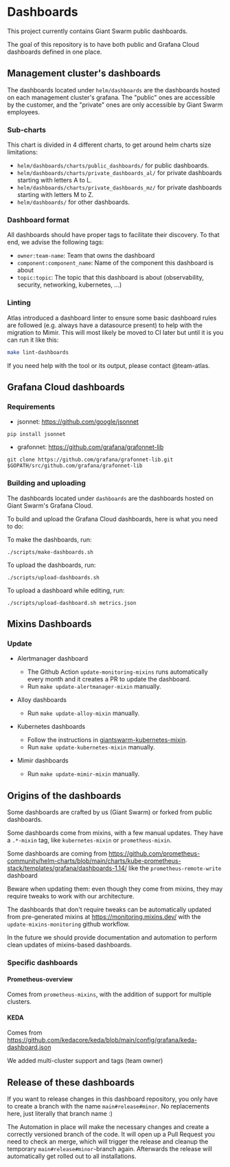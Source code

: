 # Dashboards

This project currently contains Giant Swarm public dashboards.

The goal of this repository is to have both public and Grafana Cloud dashboards defined in one place.

## Management cluster's dashboards

The dashboards located under `helm/dashboards` are the dashboards hosted on each management cluster's grafana.
The "public" ones are accessible by the customer, and the "private" ones are only accessible by Giant Swarm employees.

### Sub-charts

This chart is divided in 4 different charts, to get around helm charts size limitations:
- `helm/dashboards/charts/public_dashboards/` for public dashboards.
- `helm/dashboards/charts/private_dashboards_al/` for private dashboards starting with letters A to L.
- `helm/dashboards/charts/private_dashboards_mz/` for private dashboards starting with letters M to Z.
- `helm/dashboards/` for other dashboards.

### Dashboard format

All dashboards should have proper tags to facilitate their discovery.
To that end, we advise the following tags:
- `owner:team-name`: Team that owns the dashboard
- `component:component_name`: Name of the component this dashboard is about
- `topic:topic`: The topic that this dashboard is about (observability, security, networking, kubernetes, ...)

### Linting

Atlas introduced a dashboard linter to ensure some basic dashboard rules are followed (e.g. always have a datasource present) to help with the migration to Mimir. 
This will most likely be moved to CI later but until it is you can run it like this:

```sh
make lint-dashboards
```

If you need help with the tool or its output, please contact @team-atlas.

## Grafana Cloud dashboards

### Requirements

* jsonnet: https://github.com/google/jsonnet

`pip install jsonnet`

* grafonnet: https://github.com/grafana/grafonnet-lib

`git clone https://github.com/grafana/grafonnet-lib.git $GOPATH/src/github.com/grafana/grafonnet-lib`

### Building and uploading

The dashboards located under `dashboards` are the dashboards hosted on Giant Swarm's Grafana Cloud.

To build and upload the Grafana Cloud dashboards, here is what you need to do:

To make the dashboards, run:
```
./scripts/make-dashboards.sh
```

To upload the dashboards, run:
```
./scripts/upload-dashboards.sh
```

To upload a dashboard while editing, run:
```
./scripts/upload-dashboard.sh metrics.json
```

## Mixins Dashboards

### Update

* Alertmanager dashboard

  * The Github Action `update-monitoring-mixins` runs automatically every month and it creates a PR to update the dashboard.
  * Run `make update-alertmanager-mixin` manually.

* Alloy dashboards

  * Run `make update-alloy-mixin` manually.

* Kubernetes dashboards

  * Follow the instructions in [giantswarm-kubernetes-mixin](https://github.com/giantswarm/giantswarm-kubernetes-mixin).
  * Run `make update-kubernetes-mixin` manually.

* Mimir dashboards

  * Run `make update-mimir-mixin` manually.

## Origins of the dashboards

Some dashboards are crafted by us (Giant Swarm) or forked from public dashboards.

Some dashboards come from mixins, with a few manual updates. They have a `.*-mixin` tag, like `kubernetes-mixin` or `prometheus-mixin`.

Some dashboards are coming from https://github.com/prometheus-community/helm-charts/blob/main/charts/kube-prometheus-stack/templates/grafana/dashboards-1.14/ like the `prometheus-remote-write` dashboard

Beware when updating them: even though they come from mixins, they may require tweaks to work with our architecture.

The dashboards that don't require tweaks can be automatically updated from pre-generated mixins at https://monitoring.mixins.dev/ with the `update-mixins-monitoring` github workflow.

In the future we should provide documentation and automation to perform clean updates of mixins-based dashboards.

### Specific dashboards

#### Prometheus-overview

Comes from `prometheus-mixins`, with the addition of support for multiple clusters.

#### KEDA

Comes from https://github.com/kedacore/keda/blob/main/config/grafana/keda-dashboard.json

We added multi-cluster support and tags (team owner)

## Release of these dashboards

If you want to release changes in this dashboard repository, you only have to create a branch with the name `main#release#minor`. No replacements here, just literally that branch name :) 

The Automation in place will make the necessary changes and create a correctly versioned branch of the code. It will open up a Pull Request you need to check an merge, which will trigger the release and cleanup the temporary `main#release#minor`-branch again. Afterwards the release will automatically get rolled out to all installations. 
